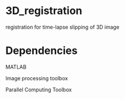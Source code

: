 # 3D_registration
registration for time-lapse slipping of 3D image

# Dependencies
MATLAB

Image processing toolbox

Parallel Computing Toolbox
